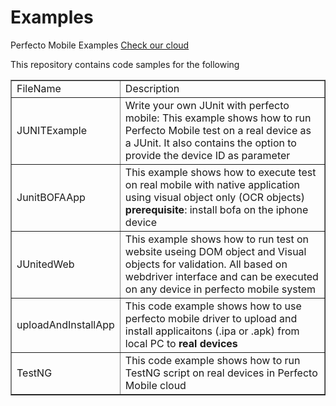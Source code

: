 Examples
========


Perfecto Mobile Examples 
<a href="http://Perfectomobile.com/nexperience">Check our cloud</a>

This repository contains code samples for the following 

<table border="1">
<tr>
<td>FileName</td>
<td>Description</td>
</tr>
<tr>
<td>JUNITExample</td>
<td>
    Write your own JUnit with perfecto mobile:
    This example shows how to run Perfecto Mobile test on a real device as a JUnit.
    It also contains the option to provide the device ID as parameter
</td>
</tr>
<tr>
<td>JunitBOFAApp</td>
<td>
    This example shows how to execute test on real mobile with native application using visual object only (OCR objects)
    <br><b>prerequisite</b>: install bofa on the iphone device
</td>
</tr>
<tr>
<td>JUnitedWeb</td>
<td>
    This example shows how to run test on website useing DOM object and Visual objects for validation.
    All based on webdriver interface and can be executed on any device in perfecto mobile system 
</td>
</tr>
<tr>
<td>uploadAndInstallApp</td>
<td>
    This code example shows how to use perfecto mobile driver to upload and install applicaitons (.ipa or .apk) from local PC to <b>real devices</b> 
</td>
</tr>
<tr>
<td>TestNG</td>
<td>
    This code example shows how to run TestNG script on real devices in Perfecto Mobile cloud
</tr>

</table>

